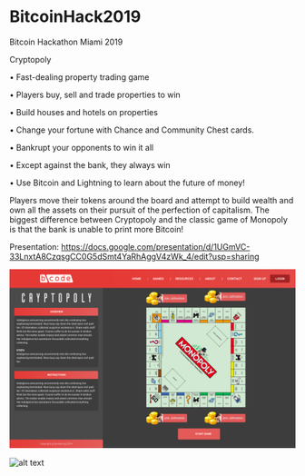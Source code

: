 # BitcoinHack2019
Bitcoin Hackathon Miami 2019 


Cryptopoly

• Fast-dealing property trading game

• Players buy, sell and trade properties to win

• Build houses and hotels on properties

• Change your fortune with Chance and Community Chest cards.

• Bankrupt your opponents to win it all

• Except against the bank, they always win

• Use Bitcoin and Lightning to learn about the future of money!

Players move their tokens around the board and attempt to build wealth and own all the assets on their pursuit of the perfection of capitalism.  The biggest difference between Cryptopoly and the classic game of Monopoly is that the bank is unable to print more Bitcoin!


Presentation: https://docs.google.com/presentation/d/1UGmVC-33LnxtA8CzqsgCC0G5dSmt4YaRhAggV4zWk_4/edit?usp=sharing

![alt text](https://github.com/SergiMiami/BitcoinHack2019/blob/master/bcode%20Dashboard.png?raw=true)

![alt text](https://github.com/SergiMiami/BitcoinHack2019/tree/master/img/board.png)
